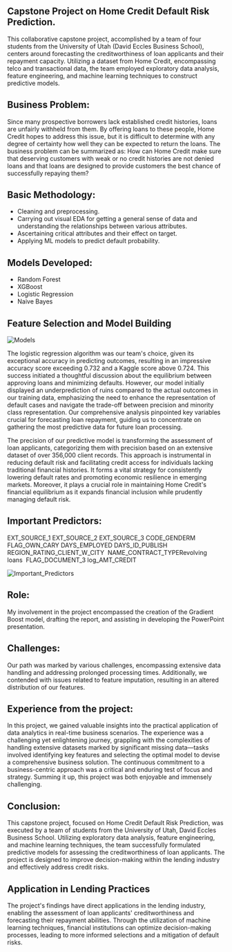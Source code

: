 ## Capstone Project on Home Credit Default Risk Prediction.

This collaborative capstone project, accomplished by a team of four students from the University of Utah (David Eccles Business School), centers around forecasting the creditworthiness of loan applicants and their repayment capacity. Utilizing a dataset from Home Credit, encompassing telco and transactional data, the team employed exploratory data analysis, feature engineering, and machine learning techniques to construct predictive models.

## Business Problem:

Since many prospective borrowers lack established credit histories, loans are unfairly withheld from them. By offering loans to these people, Home Credit hopes to address this issue, but it is difficult to determine with any degree of certainty how well they can be expected to return the loans. The business problem can be summarized as: How can Home Credit make sure that deserving customers with weak or no credit histories are not denied loans and that loans are designed to provide customers the best chance of successfully repaying them?

## Basic Methodology:

 - Cleaning and preprocessing.
 - Carrying out visual EDA for getting a general sense of data and understanding the relationships between various attributes.
 - Ascertaining critical attributes and their effect on target.
 - Applying ML models to predict default probability.

## Models Developed:

  - Random Forest
  - XGBoost
  - Logistic Regression
  - Naive Bayes

## Feature Selection and Model Building

![Models](https://github.com/Louisack1/Capstone_1/assets/144054790/5dd7e28a-0eab-424a-8fe9-6119ac02752b)


The logistic regression algorithm was our team's choice, given its exceptional accuracy in predicting outcomes, resulting in an impressive accuracy score exceeding 0.732 and a Kaggle score above 0.724. This success initiated a thoughtful discussion about the equilibrium between approving loans and minimizing defaults. 
However, our model initially displayed an underprediction of ruins compared to the actual outcomes in our training data, emphasizing the need to enhance the representation of default cases and navigate the trade-off between precision and minority class representation. Our comprehensive analysis pinpointed key variables crucial for forecasting loan repayment, guiding us to concentrate on gathering the most predictive data for future loan processing.

The precision of our predictive model is transforming the assessment of loan applicants, categorizing them with precision based on an extensive dataset of over 356,000 client records. This approach is instrumental in reducing default risk and facilitating credit access for individuals lacking traditional financial histories. 
It forms a vital strategy for consistently lowering default rates and promoting economic resilience in emerging markets. Moreover, it plays a crucial role in maintaining Home Credit's financial equilibrium as it expands financial inclusion while prudently managing default risk.

## Important Predictors:
EXT_SOURCE_1
EXT_SOURCE_2
EXT_SOURCE_3
CODE_GENDERM
FLAG_OWN_CARY
DAYS_EMPLOYED
DAYS_ID_PUBLISH
REGION_RATING_CLIENT_W_CITY 
NAME_CONTRACT_TYPERevolving loans 
FLAG_DOCUMENT_3
log_AMT_CREDIT 

![Important_Predictors](https://github.com/Louisack1/Capstone_1/assets/144054790/00da8441-54d0-4530-9ae4-eadfa466b3a9)


## Role:

My involvement in the project encompassed the creation of the Gradient Boost model, drafting the report, and assisting in developing the PowerPoint presentation.

## Challenges:

Our path was marked by various challenges, encompassing extensive data handling and addressing prolonged processing times. Additionally, we contended with issues related to feature imputation, resulting in an altered distribution of our features. 

## Experience from the project:

In this project, we gained valuable insights into the practical application of data analytics in real-time business scenarios. The experience was a challenging yet enlightening journey, grappling with the complexities of handling extensive datasets marked by significant missing data—tasks involved identifying key features and selecting the optimal model to devise a comprehensive business solution. 
The continuous commitment to a business-centric approach was a critical and enduring test of focus and strategy. Summing it up, this project was both enjoyable and immensely challenging.

## Conclusion:

This capstone project, focused on Home Credit Default Risk Prediction, was executed by a team of students from the University of Utah, David Eccles Business School. Utilizing exploratory data analysis, feature engineering, and machine learning techniques, the team successfully formulated predictive models for assessing the creditworthiness of loan applicants. The project is designed to improve decision-making within the lending industry and effectively address credit risks.

## Application in Lending Practices

The project's findings have direct applications in the lending industry, enabling the assessment of loan applicants' creditworthiness and forecasting their repayment abilities. Through the utilization of machine learning techniques, financial institutions can optimize decision-making processes, leading to more informed selections and a mitigation of default risks.

